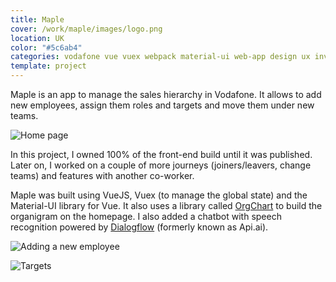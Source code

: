 ```yaml
---
title: Maple
cover: /work/maple/images/logo.png
location: UK
color: "#5c6ab4"
categories: vodafone vue vuex webpack material-ui web-app design ux inverted
template: project
---
```


Maple is an app to manage the sales hierarchy in Vodafone. It allows to add new employees, assign them roles and targets and move them under new teams.

![](/work/maple/images/1.png "Home page")

In this project, I owned 100% of the front-end build until it was published. Later on, I worked on a couple of more journeys (joiners/leavers, change teams) and features with another co-worker.

Maple was built using VueJS, Vuex (to manage the global state) and the Material-UI library for Vue. It also uses a library called [OrgChart](https://github.com/dabeng/OrgChart) to build the organigram on the homepage. I also added a chatbot with speech recognition powered by [Dialogflow](https://dialogflow.com/) (formerly known as Api.ai).

![](/work/maple/images/2.jpg "Adding a new employee")

![](/work/maple/images/3.jpg "Targets")
